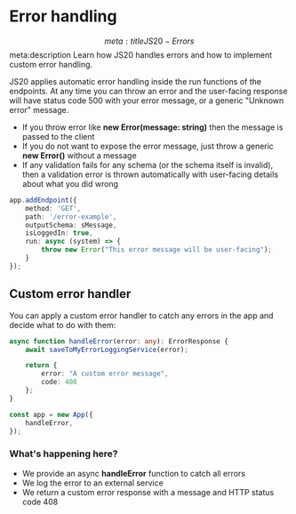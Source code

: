 # Error handling
$$ meta:title JS20 - Errors
$$ meta:description Learn how JS20 handles errors and how to implement custom error handling.

JS20 applies automatic error handling inside the run functions of the endpoints. At any time you can throw an error and the user-facing response will have status code 500 with your error message, or a generic "Unknown error" message.

* If you throw error like **new Error(message: string)** then the message is passed to the client
* If you do not want to expose the error message, just throw a generic **new Error()** without a message
* If any validation fails for any schema (or the schema itself is invalid), then a validation error is thrown automatically with user-facing details about what you did wrong

```ts
app.addEndpoint({
    method: 'GET',
    path: '/error-example',
    outputSchema: sMessage,
    isLoggedIn: true,
    run: async (system) => {
        throw new Error("This error message will be user-facing");
    }
});
```

## Custom error handler
You can apply a custom error handler to catch any errors in the app and decide what to do with them:

```ts
async function handleError(error: any): ErrorResponse {
    await saveToMyErrorLoggingService(error);

    return {
        error: "A custom error message",
        code: 408
    };
}

const app = new App({
    handleError,
});
```

### What's happening here?
* We provide an async **handleError** function to catch all errors
* We log the error to an external service
* We return a custom error response with a message and HTTP status code 408
